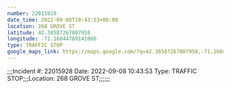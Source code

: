 ```yaml
---
number: 22015928
date_time: 2022-09-08T10:43:53+00:00
location: 268 GROVE ST
latitude: 42.38587267807958
longitude: -71.16044789141066
type: TRAFFIC STOP
google_maps_link: https://maps.google.com/?q=42.38587267807958,-71.16044789141066
---
```


;;;Incident #: 22015928   Date: 2022-09-08 10:43:53   Type: TRAFFIC STOP;;;Location: 268 GROVE ST;;;;;;
